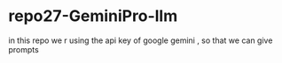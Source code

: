 # repo27-GeminiPro-llm
in this repo we r using the api key of google gemini , so that we can give prompts

